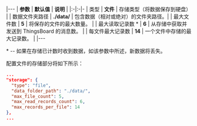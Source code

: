 |---
| **参数**            | **默认值**                            | **说明**                                                |
|:-|:-|-
| 类型                     | **文件**                                     | 存储类型（将数据保存到硬盘）                       |
| 数据文件夹路径         | **./data/**                                  | 包含数据（相对或绝对）的文件夹路径。|
| 最大文件数           | **5**                                        | 将保存的文件的最大数量。                      |
| 最大读取记录数 * | **6**                                        | 从存储中获取并发送到 ThingsBoard 的消息数。 |
| 每文件最大记录数     | **14**                                       | 一个文件中存储的最大记录数。      |
|---


\* -- 如果在存储已计数时收到数据，如该参数中所述，新数据将丢失。

配置文件的存储部分将如下所示：

```json
...
"storage": {
  "type": "file",
  "data_folder_path": "./data/",
  "max_file_count": 5,
  "max_read_records_count": 6,
  "max_records_per_file": 14
},
...
```